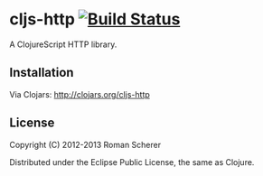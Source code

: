 # cljs-http [![Build Status](https://travis-ci.org/r0man/cljs-http.png)](https://travis-ci.org/r0man/cljs-http)

A ClojureScript HTTP library.

## Installation

Via Clojars: http://clojars.org/cljs-http

## License

Copyright (C) 2012-2013 Roman Scherer

Distributed under the Eclipse Public License, the same as Clojure.

